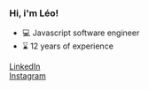 ### Hi, i'm Léo!

- 💻 Javascript software engineer
- ⌛ 12 years of experience

 [LinkedIn](https://www.linkedin.com/in/leosoares94/)\
 [Instagram](https://instagram.com/leosoares94)


